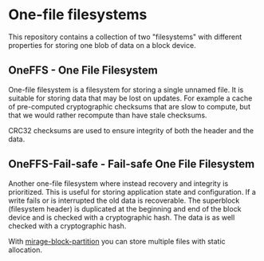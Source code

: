 # One-file filesystems

This repository contains a collection of two "filesystems" with different properties for storing one blob of data on a block device.

## OneFFS - One File Filesystem
One-file filesystem is a filesystem for storing a single unnamed file.
It is suitable for storing data that may be lost on updates.
For example a cache of pre-computed cryptographic checksums that are slow to compute, but that we would rather recompute than have stale checksums.

CRC32 checksums are used to ensure integrity of both the header and the data.

## OneFFS-Fail-safe - Fail-safe One File Filesystem

Another one-file filesystem where instead recovery and integrity is prioritized.
This is useful for storing application state and configuration.
If a write fails or is interrupted the old data is recoverable.
The superblock (filesystem header) is duplicated at the beginning and end of the block device and is checked with a cryptographic hash.
The data is as well checked with a cryptographic hash.

With [mirage-block-partition](https://github.com/reynir/mirage-block-partition/) you can store multiple files with static allocation.
